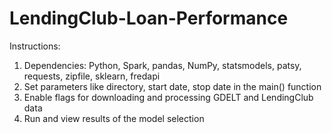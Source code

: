# LendingClub-Loan-Performance
Instructions:

1. Dependencies: Python, Spark, pandas, NumPy, statsmodels, patsy, requests, zipfile, sklearn, fredapi
2. Set parameters like directory, start date, stop date in the main() function
3. Enable flags for downloading and processing GDELT and LendingClub data
4. Run and view results of the model selection

